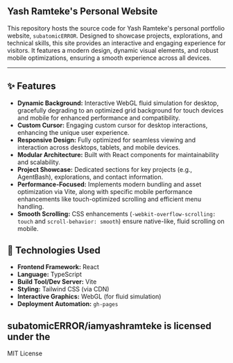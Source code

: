 ## Yash Ramteke's Personal Website

This repository hosts the source code for Yash Ramteke's personal portfolio website, `subatomicERROR`. Designed to showcase projects, explorations, and technical skills, this site provides an interactive and engaging experience for visitors. It features a modern design, dynamic visual elements, and robust mobile optimizations, ensuring a smooth experience across all devices.

---

## ✨ Features

*   **Dynamic Background:** Interactive WebGL fluid simulation for desktop, gracefully degrading to an optimized grid background for touch devices and mobile for enhanced performance and compatibility.
*   **Custom Cursor:** Engaging custom cursor for desktop interactions, enhancing the unique user experience.
*   **Responsive Design:** Fully optimized for seamless viewing and interaction across desktops, tablets, and mobile devices.
*   **Modular Architecture:** Built with React components for maintainability and scalability.
*   **Project Showcase:** Dedicated sections for key projects (e.g., AgentBash), explorations, and contact information.
*   **Performance-Focused:** Implements modern bundling and asset optimization via Vite, along with specific mobile performance enhancements like touch-optimized scrolling and efficient menu handling.
*   **Smooth Scrolling:** CSS enhancements (`-webkit-overflow-scrolling: touch` and `scroll-behavior: smooth`) ensure native-like, fluid scrolling on mobile.

## 🚀 Technologies Used

*   **Frontend Framework:** React
*   **Language:** TypeScript
*   **Build Tool/Dev Server:** Vite
*   **Styling:** Tailwind CSS (via CDN)
*   **Interactive Graphics:** WebGL (for fluid simulation)
*   **Deployment Automation:** `gh-pages`

## subatomicERROR/iamyashramteke is licensed under the
MIT License

